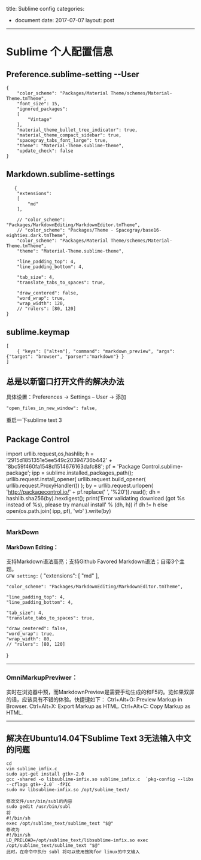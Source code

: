 title: Sublime config
categories: 
- document
date: 2017-07-07
layout: post
---
# Sublime 个人配置信息

## Preference.sublime-setting --User
```
{
    "color_scheme": "Packages/Material Theme/schemes/Material-Theme.tmTheme",
    "font_size": 15,
    "ignored_packages":
    [
        "Vintage"
    ],
    "material_theme_bullet_tree_indicator": true,
    "material_theme_compact_sidebar": true,
    "spacegray_tabs_font_large": true,
    "theme": "Material-Theme.sublime-theme",
    "update_check": false
}
```

## Markdown.sublime-settings
```
   {
    "extensions":
    [
        "md"
    ],

    // "color_scheme": "Packages/MarkdownEditing/MarkdownEditor.tmTheme",
    // "color_scheme": "Packages/Theme - Spacegray/base16-eighties.dark.tmTheme",
    "color_scheme": "Packages/Material Theme/schemes/Material-Theme.tmTheme",
    "theme": "Material-Theme.sublime-theme",

    "line_padding_top": 4,
    "line_padding_bottom": 4,

    "tab_size": 4,
    "translate_tabs_to_spaces": true,

    "draw_centered": false,
    "word_wrap": true,
    "wrap_width": 120,
    // "rulers": [80, 120]
}
```


## sublime.keymap
```
[
    { "keys": ["alt+m"], "command": "markdown_preview", "args": {"target": "browser", "parser":"markdown"} }
]
```

## 总是以新窗口打开文件的解决办法
具体设置：Preferences -> Settings – User -> 添加 
```
"open_files_in_new_window": false,
```
重启一下sublime text 3


## Package Control

import urllib.request,os,hashlib; h = '2915d1851351e5ee549c20394736b442' + '8bc59f460fa1548d1514676163dafc88'; pf = 'Package Control.sublime-package'; ipp = sublime.installed_packages_path(); urllib.request.install_opener( urllib.request.build_opener( urllib.request.ProxyHandler()) ); by = urllib.request.urlopen( 'http://packagecontrol.io/' + pf.replace(' ', '%20')).read(); dh = hashlib.sha256(by).hexdigest(); print('Error validating download (got %s instead of %s), please try manual install' % (dh, h)) if dh != h else open(os.path.join( ipp, pf), 'wb' ).write(by)

---
### MarkDown
#### MarkDown Editing：
支持Markdown语法高亮；支持Github Favored Markdown语法；自带3个主题。  
`GFW setting:`
{
    "extensions":
    [
        "md"
    ],

    "color_scheme": "Packages/MarkdownEditing/MarkdownEditor.tmTheme",

    "line_padding_top": 4,
    "line_padding_bottom": 4,

    "tab_size": 4,
    "translate_tabs_to_spaces": true,

    "draw_centered": false,
    "word_wrap": true,
    "wrap_width": 80,
    // "rulers": [80, 120]
}

---
### OmniMarkupPreviwer：
实时在浏览器中预，而MarkdownPreview是需要手动生成的和F5的。览如果双屏的话，应该具有不错的体验。快捷键如下：
Ctrl+Alt+O: Preview Markup in Browser.
Ctrl+Alt+X: Export Markup as HTML.
Ctrl+Alt+C: Copy Markup as HTML.



---
## 解决在Ubuntu14.04下Sublime Text 3无法输入中文的问题
```
cd 
vim sublime_imfix.c
sudo apt-get install gtk+-2.0
gcc -shared -o libsublime-imfix.so sublime_imfix.c  `pkg-config --libs --cflags gtk+-2.0` -fPIC
sudo mv libsublime-imfix.so /opt/sublime_text/

修改文件/usr/bin/subl的内容
sudo gedit /usr/bin/subl
将
#!/bin/sh
exec /opt/sublime_text/sublime_text "$@"
修改为
#!/bin/sh
LD_PRELOAD=/opt/sublime_text/libsublime-imfix.so exec /opt/sublime_text/sublime_text "$@"
此时，在命令中执行 subl 将可以使用搜狗for linux的中文输入
```

